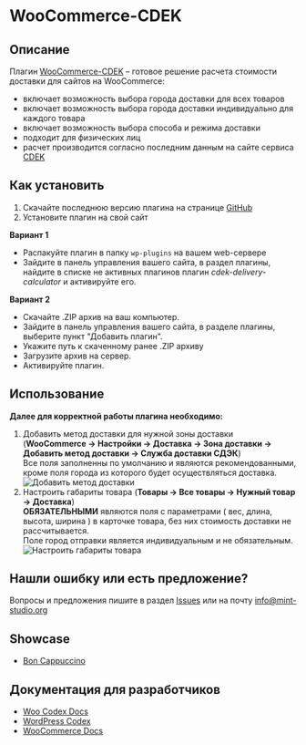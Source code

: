 # WooCommerce-CDEK

## Описание

Плагин [WooCommerce-CDEK](https://github.com/MintStudio/woocommerce-cdek/) – готовое решение расчета стоимости доставки для сайтов на WooCommerce:

* включает возможность выбора города доставки для всех товаров
* включает возможность выбора города доставки индивидуально для каждого товара
* включает возможность выбора способа и режима доставки
* подходит для физических лиц
* расчет производится согласно последним данным на сайте сервиса [CDEK](https://www.cdek.ru/)

## Как установить

1. Скачайте последнюю версию плагина на странице [GitHub](https://github.com/MintStudio/woocommerce-cdek/)  
2. Установите плагин на свой сайт

**Вариант 1**  

  + Распакуйте плагин в папку `wp-plugins` на вашем web-сервере  
  + Зайдите в панель управления вашего сайта, в раздел плагины, найдите в списке не активных плагинов плагин *cdek-delivery-calculator* и активируйте его.  
  
**Вариант 2**  

  + Скачайте .ZIP архив на ваш компьютер.  
  + Зайдите в панель управления вашего сайта, в разделе плагины, выберите пункт "Добавить плагин".  
  + Укажите путь к скаченному ранее .ZIP архиву  
  + Загрузите архив на сервер.  
  + Активируйте плагин.  
 
## Использование

**Далее для корректной работы плагина необходимо:**

1. Добавить метод доставки для нужной зоны доставки  (**WooCommerce -> Настройки -> Доставка -> Зона доставки -> Добавить метод доставки -> Служба доставки СДЭК**)  
Все поля заполненны по умолчанию и являются рекомендованными, кроме поля города из которого будет осуществляться доставка.  
![Добавить метод доставки](http://mint-studio.org/images/WooCommerce-CDEK_usage(1).jpg)  
2. Настроить габариты товара (**Товары -> Все товары -> Нужный товар -> Доставка**)  
**ОБЯЗАТЕЛЬНЫМИ** являются поля с параметрами ( вес, длина, высота, ширина ) в карточке товара, без них стоимость доставки не рассчитывается.  
Поле город отправки является индивидуальным и не обязательным.  
![Настроить габариты товара](http://mint-studio.org/images/WooCommerce-CDEK_usage(2).jpg)  

## Нашли ошибку или есть предложение?

Вопросы и предложения пишите в раздел [Issues](https://github.com/MintStudio/woocommerce-cdek/issues) или на почту <info@mint-studio.org>

## Showcase
* [Bon Cappuccino](https://boncappuccino.ru/)

## Документация для разработчиков

* [Woo Codex Docs](https://docs.woothemes.com/documentation/woocodex/)
* [WordPress Codex](http://codex.wordpress.org/)
* [WooCommerce Docs](https://docs.woocommerce.com/)

 

